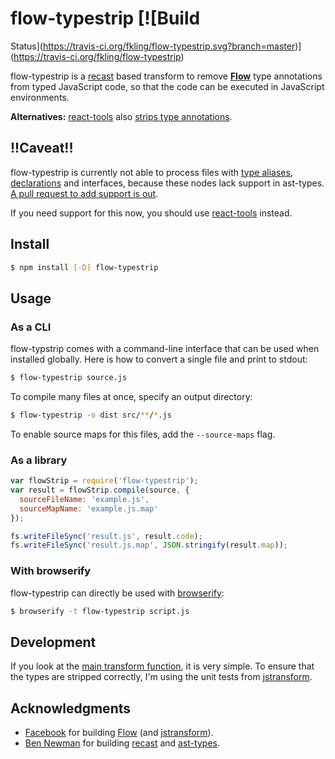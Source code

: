# flow-typestrip [![Build
Status](https://travis-ci.org/fkling/flow-typestrip.svg?branch=master)](https://travis-ci.org/fkling/flow-typestrip)

flow-typestrip is a [recast](https://www.npmjs.org/package/recast) based
transform to remove [**Flow**](http://flowtype.org/) type annotations from
typed JavaScript code, so that the code can be executed in JavaScript environments.

**Alternatives:** [react-tools](https://www.npmjs.org/package/react-tools) also
[strips type annotations](http://flowtype.org/docs/running.htm).

## !!Caveat!!
flow-typestrip is currently not able to process files with
[type aliases](http://flowtype.org/docs/type-aliases.html), [declarations](http://flowtype.org/docs/declarations.html)
and interfaces, because these nodes lack support in ast-types. [A pull request
to add support is out](https://github.com/benjamn/ast-types/pull/77).

If you need support for this now, you should use
[react-tools](https://www.npmjs.org/package/react-tools) instead.

## Install

```sh
$ npm install [-D] flow-typestrip
```

## Usage

### As a CLI

flow-typstrip comes with a command-line interface that can be used when installed
globally. Here is how to convert a single file and print to stdout:

```sh
$ flow-typestrip source.js
```

To compile many files at once, specify an output directory:

```sh
$ flow-typestrip -o dist src/**/*.js
```

To enable source maps for this files, add the `--source-maps` flag.

### As a library


```js
var flowStrip = require('flow-typestrip');
var result = flowStrip.compile(source, {
  sourceFileName: 'example.js',
  sourceMapName: 'example.js.map'
});

fs.writeFileSync('result.js', result.code);
fs.writeFileSync('result.js.map', JSON.stringify(result.map));
```

### With browserify

flow-typestrip can directly be used with [browserify](http://browserify.org/):

```sh
$ browserify -t flow-typestrip script.js
```

## Development

If you look at the [main transform function](index.js), it is very simple. To
ensure that the types are stripped correctly, I'm using the unit tests from
[jstransform](https://github.com/facebook/jstransform).

## Acknowledgments

- [Facebook](https://github.com/facebook) for building [Flow](https://github.com/facebook/flow) (and [jstransform](https://github.com/facebook/jstransform)).
- [Ben Newman](https://github.com/benjamn) for building [recast](https://github.com/benjamn/recast) and [ast-types](https://github.com/benjamn/ast-types).
